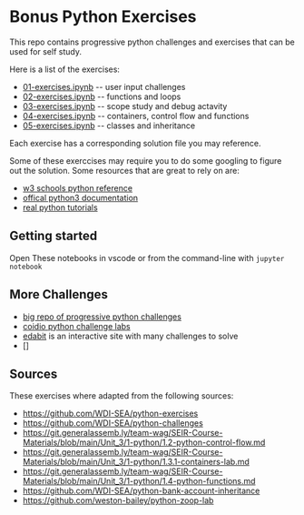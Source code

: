 # Bonus Python Exercises

This repo contains progressive python challenges and exercises that can be used for self study.

Here is a list of the exercises:

* [01-exercises.ipynb](./exercises.ipynb) -- user input challenges
* [02-exercises.ipynb](./02-exercises.ipynb) -- functions and loops
* [03-exercises.ipynb](./03-exercises.ipynb) -- scope study and debug actavity
* [04-exercises.ipynb](./04-exercises.ipynb) -- containers, control flow and functions 
* [05-exercises.ipynb](./05-exercises.ipynb) -- classes and inheritance

Each exercise has a corresponding solution file you may reference.

Some of these exerccises may require you to do some googling to figure out the solution. Some resources that are great to rely on are:

* [w3 schools python reference](https://www.w3schools.com/python/)
* [offical python3 documentation](https://docs.python.org/3/)
* [real python tutorials](https://realpython.com/)

## Getting started

Open These notebooks in vscode or from the command-line with `jupyter notebook`

## More Challenges

* [big repo of progressive python challenges](https://github.com/ChillFish8/Python-Challenges)
* [coidio python challenge labs](ttps://github.com/alicevillar/python-lab-challenges)
* [edabit](https://edabit.com/challenges/python3) is an interactive site with many challenges to solve
* []

## Sources

These exercises where adapted from the following sources:

* https://github.com/WDI-SEA/python-exercises
* https://github.com/WDI-SEA/python-challenges
* https://git.generalassemb.ly/team-wag/SEIR-Course-Materials/blob/main/Unit_3/1-python/1.2-python-control-flow.md
* https://git.generalassemb.ly/team-wag/SEIR-Course-Materials/blob/main/Unit_3/1-python/1.3.1-containers-lab.md
* https://git.generalassemb.ly/team-wag/SEIR-Course-Materials/blob/main/Unit_3/1-python/1.4-python-functions.md
* https://github.com/WDI-SEA/python-bank-account-inheritance
* https://github.com/weston-bailey/python-zoop-lab
